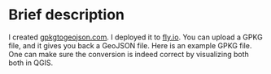 # Brief description

I created [gpkgtogeojson.com](https://gpkgtogeojson.com/). I deployed it to [fly.io](https://fly.io/). You can upload a GPKG file, and it gives you back a GeoJSON file. Here is an example GPKG file. One can make sure the conversion is indeed correct by visualizing both both in QGIS.
